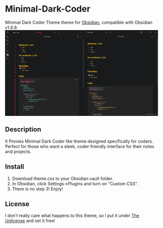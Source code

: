 # Minimal-Dark-Coder
Minimal Dark Coder Theme theme for [Obsidian](https://obsidian.md/), compatible with Obsidian v1.8.9.
![Screenshot](./screenshot.jpg)

## Description
It Provies Minimal Dark Coder like theme designed specifically for coders. Perfect for those who want a sleek, coder-friendly interface for their notes and projects.

## Install
1. Download theme.css to your Obsidian vault folder.
2. In Obsidian, click Settings->Plugins and turn on "Custom CSS".
3. There is no step 3! Enjoy!

## License
I don't really care what happens to this theme, so I put it under [The Unlicense](./LICENSE) and set it free!
